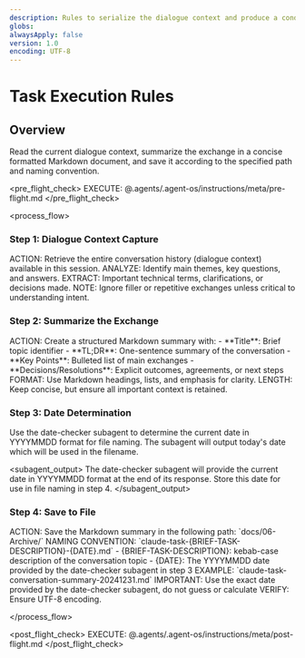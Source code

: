 ```yaml
---
description: Rules to serialize the dialogue context and produce a condensed summary
globs:
alwaysApply: false
version: 1.0
encoding: UTF-8
---
```


# Task Execution Rules

## Overview

Read the current dialogue context, summarize the exchange in a concise formatted Markdown document, and save it according to the specified path and naming convention.

<pre_flight_check>
  EXECUTE: @.agents/.agent-os/instructions/meta/pre-flight.md
</pre_flight_check>

<process_flow>

<step number="1" name="context_capture">

### Step 1: Dialogue Context Capture

<instructions>
  ACTION: Retrieve the entire conversation history (dialogue context) available in this session.
  ANALYZE: Identify main themes, key questions, and answers.
  EXTRACT: Important technical terms, clarifications, or decisions made.
  NOTE: Ignore filler or repetitive exchanges unless critical to understanding intent.
</instructions>

</step>

<step number="2" name="condensed_summary">

### Step 2: Summarize the Exchange

<instructions>
  ACTION: Create a structured Markdown summary with:
    - **Title**: Brief topic identifier
    - **TL;DR**: One-sentence summary of the conversation
    - **Key Points**: Bulleted list of main exchanges
    - **Decisions/Resolutions**: Explicit outcomes, agreements, or next steps
  FORMAT: Use Markdown headings, lists, and emphasis for clarity.
  LENGTH: Keep concise, but ensure all important context is retained.
</instructions>

</step>

<step number="3" subagent="date-checker" name="date_determination">

### Step 3: Date Determination

Use the date-checker subagent to determine the current date in YYYYMMDD format for file naming. The subagent will output today's date which will be used in the filename.

<subagent_output>
  The date-checker subagent will provide the current date in YYYYMMDD format at the end of its response. Store this date for use in file naming in step 4.
</subagent_output>

</step>

<step number="4" name="file_saving">

### Step 4: Save to File

<instructions>
  ACTION: Save the Markdown summary in the following path:
    `docs/06-Archive/`
  NAMING CONVENTION: `claude-task-{BRIEF-TASK-DESCRIPTION}-{DATE}.md`
    - {BRIEF-TASK-DESCRIPTION}: kebab-case description of the conversation topic
    - {DATE}: The YYYYMMDD date provided by the date-checker subagent in step 3
  EXAMPLE: `claude-task-conversation-summary-20241231.md`
  IMPORTANT: Use the exact date provided by the date-checker subagent, do not guess or calculate
  VERIFY: Ensure UTF-8 encoding.
</instructions>

</step>

</process_flow>

<post_flight_check>
  EXECUTE: @.agents/.agent-os/instructions/meta/post-flight.md
</post_flight_check>

